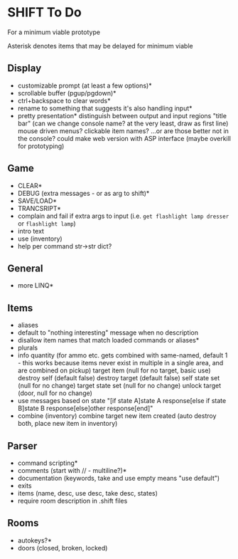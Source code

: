 # SHIFT To Do

For a minimum viable prototype

Asterisk denotes items that may be delayed for minimum viable

## Display

- customizable prompt (at least a few options)*
- scrollable buffer (pgup/pgdown)*
- ctrl+backspace to clear words*
- rename to something that suggests it's also handling input*
- pretty presentation*
        distinguish between output and input regions
        "title bar" (can we change console name? at the very least, draw as first line)
        mouse driven menus?
        clickable item names?
        ...or are those better not in the console?
        could make web version with ASP interface (maybe overkill for prototyping)

## Game

- CLEAR*
- DEBUG (extra messages - or as arg to shift)*
- SAVE/LOAD*
- TRANCSRIPT*
- complain and fail if extra args to input (i.e. `get flashlight lamp dresser` or `flashlight lamp`)
- intro text
- use (inventory)
- help per command
    str->str dict?

## General

- more LINQ*

## Items

- aliases
- default to "nothing interesting" message when no description
- disallow item names that match loaded commands or aliases*
- plurals
- info
        quantity (for ammo etc. gets combined with same-named, default 1 - this works because items never exist in multiple in a single area, and are combined on pickup)
        target item (null for no target, basic use)
        destroy self (default false)
        destroy target (default false)
        self state set (null for no change)
        target state set (null for no change)
        unlock target (door, null for no change)
- use messages based on state
        "[if state A]state A response[else if state B]state B response[else]other response[end]"
- combine (inventory)
        combine target
        new item created
        (auto destroy both, place new item in inventory)

## Parser

- command scripting*
- comments (start with // - multiline?)*
- documentation (keywords, take and use empty means "use default")
- exits
- items (name, desc, use desc, take desc, states)
- require room description in .shift files

## Rooms

- autokeys?*
- doors (closed, broken, locked)
